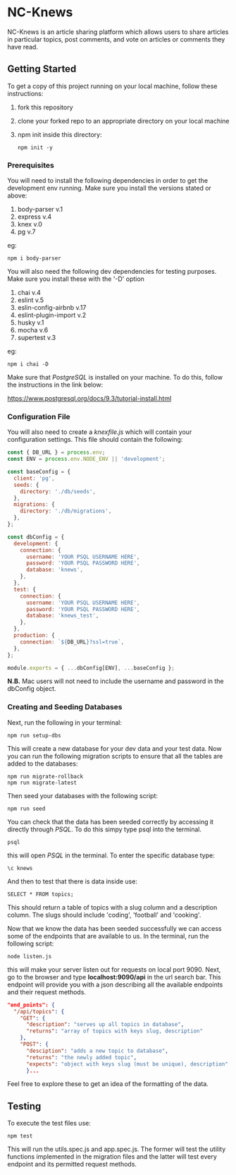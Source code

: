 # NC-Knews

NC-Knews is an article sharing platform which allows users to share articles in particular topics, post comments, and vote on articles or comments they have read.

## Getting Started

To get a copy of this project running on your local machine, follow these instructions:

1. fork this repository
2. clone your forked repo to an appropriate directory on your local machine
3. npm init inside this directory:

    ``` 
    npm init -y
    ```

### Prerequisites

You will need to install the following dependencies in order to get the development env running. Make sure you install the versions stated or above:

1. body-parser v.1
2. express v.4
3. knex v.0
4. pg v.7

eg:

``` 
npm i body-parser
```
You will also need the following dev dependencies for testing purposes. Make sure you install these with the '-D' option

1. chai v.4
2. eslint v.5
3. eslin-config-airbnb v.17
4. eslint-plugin-import v.2
5. husky v.1
6. mocha v.6
7. supertest v.3

eg:

```
npm i chai -D
```

Make sure that *PostgreSQL* is installed on your machine. To do this, follow the instructions in the link below:

https://www.postgresql.org/docs/9.3/tutorial-install.html

### Configuration File

You will also need to create a *knexfile.js* which will contain your configuration settings. This file should contain the following:

```javascript
const { DB_URL } = process.env;
const ENV = process.env.NODE_ENV || 'development';

const baseConfig = {
  client: 'pg',
  seeds: {
    directory: './db/seeds',
  },
  migrations: {
    directory: './db/migrations',
  },
};

const dbConfig = {
  development: {
    connection: {
      username: 'YOUR PSQL USERNAME HERE',
      password: 'YOUR PSQL PASSWORD HERE',
      database: 'knews',
    },
  },
  test: {
    connection: {
      username: 'YOUR PSQL USERNAME HERE',
      password: 'YOUR PSQL PASSWORD HERE',
      database: 'knews_test',
    },
  },
  production: {
    connection: `${DB_URL}?ssl=true`,
  },
};

module.exports = { ...dbConfig[ENV], ...baseConfig };

```
**N.B.** Mac users will not need to include the username and password in the dbConfig object.


### Creating and Seeding Databases

Next, run the following in your terminal:

```
npm run setup-dbs
```
This will create a new database for your dev data and your test data. Now you can run the following migration scripts to ensure that all the tables are added to the databases:

```
npm run migrate-rollback
npm run migrate-latest
```

Then seed your databases with the following script:
```
npm run seed
```
You can check that the data has been seeded correctly by accessing it directly through *PSQL*. To do this simpy type psql into the terminal.
```
psql
```
this will open *PSQL* in the terminal. To enter the specific database type:

```
\c knews
```
And then to test that there is data inside use:
```
SELECT * FROM topics;
```

This should return a table of topics with a slug column and a description column. The slugs should include 'coding', 'football' and 'cooking'.

Now that we know the data has been seeded successfully we can access some of the endpoints that are available to us.
In the terminal, run the following script:
```
node listen.js
```
this will make your server listen out for requests on local port 9090.
Next, go to the browser and type **localhost:9090/api** in the url search bar. This endpoint will provide you with a json describing all the available endpoints and their request methods.
```json
"end_points": {
  "/api/topics": {
    "GET": {
      "description": "serves up all topics in database",
      "returns": "array of topics with keys slug, description"
    },
    "POST": {
      "desciption": "adds a new topic to database",
      "returns": "the newly added topic",
      "expects": "object with keys slug (must be unique), description"
      }...
```
 Feel free to explore these to get an idea of the formatting of the data.

## Testing

To execute the test files use:

```
npm test
```
This will run the utils.spec.js and app.spec.js. The former will test the utility functions implemented in the migration files and the latter will test every endpoint and its permitted request methods.